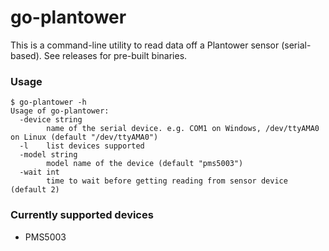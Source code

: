 # go-plantower
This is a command-line utility to read data off a Plantower sensor (serial-based). See releases for pre-built binaries.

### Usage
```shell
$ go-plantower -h
Usage of go-plantower:
  -device string
    	name of the serial device. e.g. COM1 on Windows, /dev/ttyAMA0 on Linux (default "/dev/ttyAMA0")
  -l	list devices supported
  -model string
    	model name of the device (default "pms5003")
  -wait int
    	time to wait before getting reading from sensor device (default 2)
```

### Currently supported devices
- PMS5003
